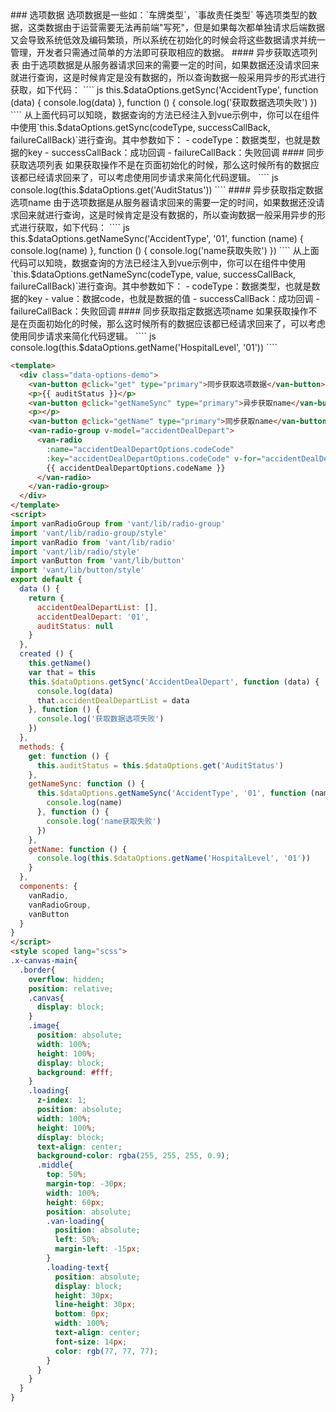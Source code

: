 <description>
### 选项数据
选项数据是一些如：`车牌类型`，`事故责任类型` 等选项类型的数据，这类数据由于运营需要无法再前端"写死"，但是如果每次都单独请求后端数据又会导致系统低效及编码繁琐，所以系统在初始化的时候会将这些数据请求并统一管理，开发者只需通过简单的方法即可获取相应的数据。
#### 异步获取选项列表
由于选项数据是从服务器请求回来的需要一定的时间，如果数据还没请求回来就进行查询，这是时候肯定是没有数据的，所以查询数据一般采用异步的形式进行获取，如下代码：
```` js
this.$dataOptions.getSync('AccidentType', function (data) {
  console.log(data)
}, function () {
  console.log('获取数据选项失败')
})
````
从上面代码可以知晓，数据查询的方法已经注入到vue示例中，你可以在组件中使用`this.$dataOptions.getSync(codeType, successCallBack, failureCallBack)`进行查询。其中参数如下：
- codeType：数据类型，也就是数据的key
- successCallBack：成功回调
- failureCallBack：失败回调
#### 同步获取选项列表
如果获取操作不是在页面初始化的时候，那么这时候所有的数据应该都已经请求回来了，可以考虑使用同步请求来简化代码逻辑。
```` js
console.log(this.$dataOptions.get('AuditStatus'))
````
#### 异步获取指定数据选项name
由于选项数据是从服务器请求回来的需要一定的时间，如果数据还没请求回来就进行查询，这是时候肯定是没有数据的，所以查询数据一般采用异步的形式进行获取，如下代码：
```` js
this.$dataOptions.getNameSync('AccidentType', '01', function (name) {
  console.log(name)
}, function () {
  console.log('name获取失败')
})
````
从上面代码可以知晓，数据查询的方法已经注入到vue示例中，你可以在组件中使用`this.$dataOptions.getNameSync(codeType, value, successCallBack, failureCallBack)`进行查询。其中参数如下：
- codeType：数据类型，也就是数据的key
- value：数据code，也就是数据的值
- successCallBack：成功回调
- failureCallBack：失败回调
#### 同步获取指定数据选项name
如果获取操作不是在页面初始化的时候，那么这时候所有的数据应该都已经请求回来了，可以考虑使用同步请求来简化代码逻辑。
```` js
console.log(this.$dataOptions.getName('HospitalLevel', '01'))
````
</description>

```html
<template>
  <div class="data-options-demo">
    <van-button @click="get" type="primary">同步获取选项数据</van-button>
    <p>{{ auditStatus }}</p>
    <van-button @click="getNameSync" type="primary">异步获取name</van-button>
    <p></p>
    <van-button @click="getName" type="primary">同步获取name</van-button>
    <van-radio-group v-model="accidentDealDepart">
      <van-radio
        :name="accidentDealDepartOptions.codeCode"
        :key="accidentDealDepartOptions.codeCode" v-for="accidentDealDepartOptions in accidentDealDepartList">
        {{ accidentDealDepartOptions.codeName }}
      </van-radio>
    </van-radio-group>
  </div>
</template>
<script>
import vanRadioGroup from 'vant/lib/radio-group'
import 'vant/lib/radio-group/style'
import vanRadio from 'vant/lib/radio'
import 'vant/lib/radio/style'
import vanButton from 'vant/lib/button'
import 'vant/lib/button/style'
export default {
  data () {
    return {
      accidentDealDepartList: [],
      accidentDealDepart: '01',
      auditStatus: null
    }
  },
  created () {
    this.getName()
    var that = this
    this.$dataOptions.getSync('AccidentDealDepart', function (data) {
      console.log(data)
      that.accidentDealDepartList = data
    }, function () {
      console.log('获取数据选项失败')
    })
  },
  methods: {
    get: function () {
      this.auditStatus = this.$dataOptions.get('AuditStatus')
    },
    getNameSync: function () {
      this.$dataOptions.getNameSync('AccidentType', '01', function (name) {
        console.log(name)
      }, function () {
        console.log('name获取失败')
      })
    },
    getName: function () {
      console.log(this.$dataOptions.getName('HospitalLevel', '01'))
    }
  },
  components: {
    vanRadio,
    vanRadioGroup,
    vanButton
  }
}
</script>
<style scoped lang="scss">
.x-canvas-main{
  .border{
    overflow: hidden;
    position: relative;
    .canvas{
      display: block;
    }
    .image{
      position: absolute;
      width: 100%;
      height: 100%;
      display: block;
      background: #fff;
    }
    .loading{
      z-index: 1;
      position: absolute;
      width: 100%;
      height: 100%;
      display: block;
      text-align: center;
      background-color: rgba(255, 255, 255, 0.9);
      .middle{
        top: 50%;
        margin-top: -30px;
        width: 100%;
        height: 60px;
        position: absolute;
        .van-loading{
          position: absolute;
          left: 50%;
          margin-left: -15px;
        }
        .loading-text{
          position: absolute;
          display: block;
          height: 30px;
          line-height: 30px;
          bottom: 0px;
          width: 100%;
          text-align: center;
          font-size: 14px;
          color: rgb(77, 77, 77);
        }
      }
    }
  }
}
```
